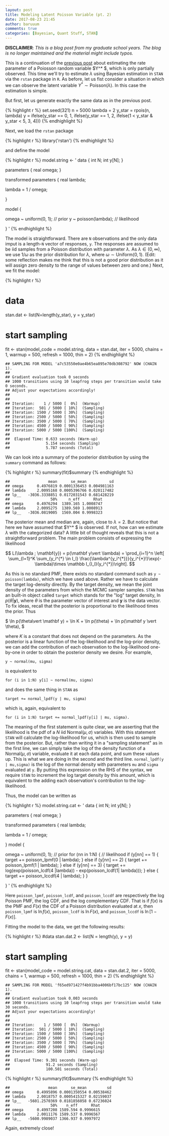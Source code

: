 ```yaml
---
layout: post
title: Modeling Latent Poisson Variable (pt. 2)
date: 2017-08-23 21:45
author: baruuum
comments: true
categories: [Bayesian, Quant Stuff, STAN]
---
```


**DISCLAIMER**: _This is a blog post from my graduate school years. The blog is no longer maintained and the material might include typos._

This is a continuation of the [previous post](/blog/2017/Modeling-Latent-Poisson-Variables) about estimating the rate parameter of a Poiosson random variable $Y^* $, which is only partially observed. This time we'll try to estimate $\lambda$ using Bayesian estimation in `STAN` via the `rstan` package in `R`. As before, let us fist consider a situation in which we can observe the latent variable $Y^* \sim \text{Poisson}(\lambda)$. In this case the estimation is simple.

But first, let us generate exactly the same data as in the previous post.

{% highlight r %}
set.seed(321)
n = 5000
lambda = 2
y_star = rpois(n, lambda)
y = ifelse(y_star == 0, 1,
         ifelse(y_star == 1, 2,
                ifelse(1 < y_star & y_star < 5, 3, 4)))
{% endhighlight %}

Next, we load the `rstan` package

{% highlight r %}
library('rstan')
{% endhighlight %}

and define the model

{% highlight r %}
model.string <- '
data {
   int N;
   int y[N];
}

parameters {
   real omega;
}

transformed parameters {
   real lambda;

   lambda = 1 / omega;

}

model {

   omega ~ uniform(0, 1);  // prior
   y ~ poisson(lambda); // likelihood

}
'
{% endhighlight %}

The model is straightforward. There are `N` observations and the only data imput is a length-`N` vector of responses, `y`. The responses are assumed to be iid samples from a Poisson distribution with parameter $\lambda$. As $\lambda \in (0,\infty)$, we use $1/\omega$ as the prior distribution for $\lambda$, where $\omega\sim \text{Uniform}(0,1)$. (Edit: some reflection makes me think that this is not a good prior distribution as it will assign zero density to the range of values between zero and one.) Next, we fit the model:

{% highlight r %}
# data
stan.dat <- list(N=length(y_star), y = y_star)

# start sampling
fit <- stan(model_code = model.string,
            data = stan.dat,
            iter = 5000,
            chains = 1,
            warmup = 500,
            refresh = 1000,
            thin = 2)
{% endhighlight %}

    ## SAMPLING FOR MODEL 'a7c53550e0ae4b65ea895e70db308792' NOW (CHAIN 1).
    ## 
    ## Gradient evaluation took 0 seconds
    ## 1000 transitions using 10 leapfrog steps per transition would take 0 seconds.
    ## Adjust your expectations accordingly!
    ## 
    ## 
    ## Iteration:    1 / 5000 [  0%]  (Warmup)
    ## Iteration:  501 / 5000 [ 10%]  (Sampling)
    ## Iteration: 1500 / 5000 [ 30%]  (Sampling)
    ## Iteration: 2500 / 5000 [ 50%]  (Sampling)
    ## Iteration: 3500 / 5000 [ 70%]  (Sampling)
    ## Iteration: 4500 / 5000 [ 90%]  (Sampling)
    ## Iteration: 5000 / 5000 [100%]  (Sampling)
    ## 
    ##  Elapsed Time: 0.633 seconds (Warm-up)
    ##                5.154 seconds (Sampling)
    ##                5.787 seconds (Total)


We can look into a summary of the posterior distribution by using the `summary` command as follows:

{% highlight r %}
summary(fit)$summary
{% endhighlight %}

    ##                 mean      se_mean          sd 
    ## omega      0.4976819 0.0001336453 0.004981163 
    ## lambda     2.0095168 0.0005396766 0.020117482 
    ## lp__   -3036.3338851 0.0172031543 0.681428219 
    ##                  50%     n_eff      Rhat
    ## omega      0.4976294  1389.165 1.0008747
    ## lambda     2.0095275  1389.569 1.0008913
    ## lp__   -3036.0819005  1569.004 0.9998323

The posterior mean and median are, again, close to $\lambda = 2$. But notice that here we have assumed that $Y^* $ is observed. If not, how can we estimate $\lambda$ with the categorized data? A little bit of thought reveals that this is not a straightforward problem. The main problem consists of expressing the likelihood

$$ L(\lambda ;  \mathbf{y}) = p(\mathbf y\vert \lambda) = \prod_{i=1}^n \left[ \sum_{l=1}^K \sum_{y_i^{*} \in I_l} \frac{\lambda^{y_i^{*}}}{y_i^{*}!}\exp(-\lambda)\times \mathbb I_{I_l}(y_i^{*})\right]. $$

As this is no standard PMF, there exists no standard command such as `y ~ poisson(lambda)`, which we have used above. Rather we have to calculate the target log-density directly. By the target density, we mean the joint density of the parameters from which the MCMC sampler samples. `STAN` has an built-in object called `target` which stands for the "log" target density, $\ln p(\theta\vert  \mathbf y)$, where $\theta$ is the parameter vector of interest and $\mathbf y$ is the data vector. To fix ideas, recall that the posterior is proportional to the likelihood times the prior. Thus

$ \ln p(\theta\vert  \mathbf y) = \ln K + \ln p(\theta) + \ln p(\mathbf y \vert \theta), $

where $K$ is a constant that does not depend on the parameters. As the posterior is a linear function of the log-likelihood and the log-prior density, we can add the contribution of each observation to the log-likelihood one-by-one in order to obtain the posterior density we desire. For example,

    y ~ normal(mu, sigma)

is equivalent to

    for (i in 1:N) y[i] ~ normal(mu, sigma)

and does the same thing in `STAN` as

    target += normal_lpdf(y | mu, sigma)

which is, again, equivalent to

    for (i in 1:N) target += normal_lpdf(y[i] | mu, sigma).

The meaning of the first statement is quite clear, we are asserting that the likelihood is the pdf of a $N$ iid $\text{Normal}(\mu, \sigma)$ variables. With this statement `STAN` will calculate the log-likelihood for us, which is then used to sample from the posterior. But, rather than writing it in a "sampling statement" as in the first line, we can simply take the log of the density function of a $\text{Normal}(\mu, \sigma)$ variable, evaluate it at each data point, and sum these values up. This is what we are doing in the second and the third line. `normal_lpdf(y | mu,sigma)` is the log of the normal density with parameters `mu` and `sigma` evaluated at `y`. By putting this expression on the RHS of the syntax, we require `STAN` to increment the log target density by this amount, which is equivalent to the adding each observation's contribution to the log-likelihood.

Thus, the model can be written as

{% highlight r %}
model.string.cat <- '
data {
   int N;
   int y[N];
}

parameters {
   real omega;
}

transformed parameters {
   real lambda;

   lambda = 1 / omega;

}
model {

   omega ~ uniform(0, 1);  // prior
   for (nn in 1:N) { // likelihood
      if (y[nn] == 1) {
         target += poisson_lpmf(0 | lambda);
      } else if (y[nn] == 2) {
         target += poisson_lpmf(1 | lambda);
      } else if (y[nn] == 3) {
         target += log(exp(poisson_lcdf(4 |lambda))
                       - exp(poisson_lcdf(1| lambda)));
      } else {
         target += poisson_lccdf(4 | lambda);
      }
   }

}
'
{% endhighlight %}

Here `poisson_lpmf`, `poisson_lcdf`, and `poisson_lccdf` are respectively the log Poisson PMF, the log CDF, and the log complementary CDF. That is if $f(x)$ is the PMF and $F(x)$ the CDF of a Poisson distribution evaluated at $x$, then `poisson_lpmf` is $\ln f(x)$, `poisson_lcdf` is $\ln F(x)$, and `poisson_lccdf` is $\ln[1 − F(x)]$.

Fitting the model to the data, we get the following results:

{% highlight r %}
#data
stan.dat.2 <- list(N = length(y), y = y)

# start sampling
fit <- stan(model_code = model.string.cat,
            data = stan.dat.2,
            iter = 5000,
            chains = 1,
            warmup = 500,
            refresh = 1000,
            thin = 2)
{% endhighlight %}

    ## SAMPLING FOR MODEL 'f65ed971427f4b91bba4006bf17bc125' NOW (CHAIN 1).
    ## 
    ## Gradient evaluation took 0.003 seconds
    ## 1000 transitions using 10 leapfrog steps per transition would take 30 seconds.
    ## Adjust your expectations accordingly!
    ## 
    ## 
    ## Iteration:    1 / 5000 [  0%]  (Warmup)
    ## Iteration:  501 / 5000 [ 10%]  (Sampling)
    ## Iteration: 1500 / 5000 [ 30%]  (Sampling)
    ## Iteration: 2500 / 5000 [ 50%]  (Sampling)
    ## Iteration: 3500 / 5000 [ 70%]  (Sampling)
    ## Iteration: 4500 / 5000 [ 90%]  (Sampling)
    ## Iteration: 5000 / 5000 [100%]  (Sampling)
    ## 
    ##  Elapsed Time: 9.301 seconds (Warm-up)
    ##                91.2 seconds (Sampling)
    ##                100.501 seconds (Total)

{% highlight r %}
summary(fit)$summary
{% endhighlight %}

    ##                 mean      se_mean         sd 
    ## omega      0.4995896 0.0001350554 0.00538462 
    ## lambda     2.0018757 0.0005415327 0.02159037 
    ## lp__   -5601.2570369 0.0181856058 0.67236024 
    ##                  50%    n_eff      Rhat
    ## omega      0.4997208 1589.594 0.9996615
    ## lambda     2.0011176 1589.537 0.9996567
    ## lp__   -5600.9989037 1366.937 0.9997972


Again, extremely close!
